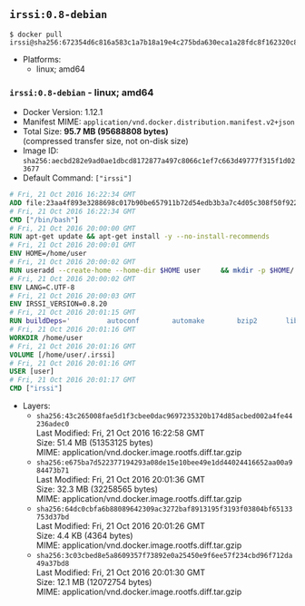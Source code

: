 ## `irssi:0.8-debian`

```console
$ docker pull irssi@sha256:672354d6c816a583c1a7b18a19e4c275bda630eca1a28fdc8f162320c8d5e930
```

-	Platforms:
	-	linux; amd64

### `irssi:0.8-debian` - linux; amd64

-	Docker Version: 1.12.1
-	Manifest MIME: `application/vnd.docker.distribution.manifest.v2+json`
-	Total Size: **95.7 MB (95688808 bytes)**  
	(compressed transfer size, not on-disk size)
-	Image ID: `sha256:aecbd282e9ad0ae1dbcd8172877a497c8066c1ef7c663d49777f315f1d023677`
-	Default Command: `["irssi"]`

```dockerfile
# Fri, 21 Oct 2016 16:22:34 GMT
ADD file:23aa4f893e3288698c017b90be657911b72d54edb3b3a7c4d05c308f50f9228f in / 
# Fri, 21 Oct 2016 16:22:34 GMT
CMD ["/bin/bash"]
# Fri, 21 Oct 2016 20:00:00 GMT
RUN apt-get update && apt-get install -y --no-install-recommends 		ca-certificates 		libdatetime-perl 		libglib2.0-0 		libwww-perl 		perl 		wget 	&& rm -rf /var/lib/apt/lists/*
# Fri, 21 Oct 2016 20:00:01 GMT
ENV HOME=/home/user
# Fri, 21 Oct 2016 20:00:02 GMT
RUN useradd --create-home --home-dir $HOME user 	&& mkdir -p $HOME/.irssi 	&& chown -R user:user $HOME
# Fri, 21 Oct 2016 20:00:02 GMT
ENV LANG=C.UTF-8
# Fri, 21 Oct 2016 20:00:03 GMT
ENV IRSSI_VERSION=0.8.20
# Fri, 21 Oct 2016 20:01:15 GMT
RUN buildDeps=' 		autoconf 		automake 		bzip2 		libglib2.0-dev 		libncurses-dev 		libperl-dev 		libssl-dev 		libtool 		lynx 		make 		pkg-config 		xz-utils 	' 	&& set -x 	&& apt-get update && apt-get install -y $buildDeps --no-install-recommends 	&& rm -rf /var/lib/apt/lists/* 	&& wget "https://github.com/irssi/irssi/releases/download/${IRSSI_VERSION}/irssi-${IRSSI_VERSION}.tar.xz" -O /tmp/irssi.tar.xz 	&& wget "https://github.com/irssi/irssi/releases/download/${IRSSI_VERSION}/irssi-${IRSSI_VERSION}.tar.xz.asc" -O /tmp/irssi.tar.xz.asc 	&& export GNUPGHOME="$(mktemp -d)" 	&& gpg --keyserver ha.pool.sks-keyservers.net --recv-keys 7EE65E3082A5FB06AC7C368D00CCB587DDBEF0E1 	&& gpg --batch --verify /tmp/irssi.tar.xz.asc /tmp/irssi.tar.xz 	&& rm -r "$GNUPGHOME" /tmp/irssi.tar.xz.asc 	&& mkdir -p /usr/src/irssi 	&& tar -xf /tmp/irssi.tar.xz -C /usr/src/irssi --strip-components 1 	&& rm /tmp/irssi.tar.xz 	&& cd /usr/src/irssi 	&& ./configure 		--enable-true-color 		--with-bot 		--with-proxy 		--with-socks 	&& make -j$(nproc) 	&& make install 	&& rm -rf /usr/src/irssi 	&& apt-get purge -y --auto-remove $buildDeps
# Fri, 21 Oct 2016 20:01:16 GMT
WORKDIR /home/user
# Fri, 21 Oct 2016 20:01:16 GMT
VOLUME [/home/user/.irssi]
# Fri, 21 Oct 2016 20:01:16 GMT
USER [user]
# Fri, 21 Oct 2016 20:01:17 GMT
CMD ["irssi"]
```

-	Layers:
	-	`sha256:43c265008fae5d1f3cbee0dac9697235320b174d85acbed002a4fe44236adec0`  
		Last Modified: Fri, 21 Oct 2016 16:22:58 GMT  
		Size: 51.4 MB (51353125 bytes)  
		MIME: application/vnd.docker.image.rootfs.diff.tar.gzip
	-	`sha256:e675ba7d522377194293a08de15e10bee49e1dd44024416652aa00a984473b71`  
		Last Modified: Fri, 21 Oct 2016 20:01:36 GMT  
		Size: 32.3 MB (32258565 bytes)  
		MIME: application/vnd.docker.image.rootfs.diff.tar.gzip
	-	`sha256:64dc0cbfa6b88089642309ac3272baf8913195f3193f03804bf65133753d37bd`  
		Last Modified: Fri, 21 Oct 2016 20:01:26 GMT  
		Size: 4.4 KB (4364 bytes)  
		MIME: application/vnd.docker.image.rootfs.diff.tar.gzip
	-	`sha256:3c03cbed8e5a8609357f73892e0a25450e9f6ee57f234cbd96f712da49a37bd8`  
		Last Modified: Fri, 21 Oct 2016 20:01:30 GMT  
		Size: 12.1 MB (12072754 bytes)  
		MIME: application/vnd.docker.image.rootfs.diff.tar.gzip
